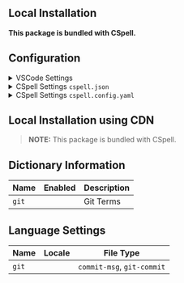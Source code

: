 ## Local Installation

**This package is bundled with CSpell.**

## Configuration

<details>
<summary>VSCode Settings</summary>

Add the following to your VSCode settings:

**`.vscode/settings.json`**

```jsonc
{
  "cSpell.dictionaries": ["git"],
}
```

</details>

<details>
<summary>CSpell Settings <code>cspell.json</code></summary>

**`cspell.json`**

```jsonc
{
  "dictionaries": ["git"],
}
```

</details>

<details>
<summary>CSpell Settings <code>cspell.config.yaml</code></summary>

**`cspell.config.yaml`**

```yaml
dictionaries:
  - git
```

</details>

## Local Installation using CDN

> **NOTE:** This package is bundled with CSpell.

## Dictionary Information

| Name  | Enabled | Description |
| ----- | ------- | ----------- |
| `git` |         | Git Terms   |

## Language Settings

| Name  | Locale | File Type                  |
| ----- | ------ | -------------------------- |
| `git` |        | `commit-msg`, `git-commit` |
